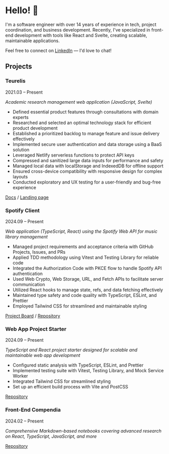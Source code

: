 # Hello! 👋

I'm a software engineer with over 14 years of experience in tech, project coordination, and business development. Recently, I've specialized in front-end development with tools like React and Svelte, creating scalable, maintainable applications.

Feel free to connect on [LinkedIn](https://www.linkedin.com/in/m-kupiec/) — I'd love to chat!

## Projects

### Teurelis

2021.03 – Present

_Academic research management web application (JavaScript, Svelte)_

- Defined essential product features through consultations with domain experts
- Researched and selected an optimal technology stack for efficient product development
- Established a prioritized backlog to manage feature and issue delivery effectively
- Implemented secure user authentication and data storage using a BaaS solution
- Leveraged Netlify serverless functions to protect API keys
- Compressed and sanitized large data inputs for performance and safety
- Managed local data with localStorage and IndexedDB for offline support
- Ensured cross-device compatibility with responsive design for complex layouts
- Conducted exploratory and UX testing for a user-friendly and bug-free experience

[Docs](./projects/teurelis/README.md) / [Landing page](https://teurelis.com)

### Spotify Client

2024.09 – Present

_Web application (TypeScript, React) using the Spotify Web API for music library management_

- Managed project requirements and acceptance criteria with GitHub Projects, Issues, and PRs
- Applied TDD methodology using Vitest and Testing Library for reliable code
- Integrated the Authorization Code with PKCE flow to handle Spotify API authentication
- Used Web Crypto, Web Storage, URL, and Fetch APIs to facilitate server communication
- Utilized React hooks to manage state, refs, and data fetching effectively
- Maintained type safety and code quality with TypeScript, ESLint, and Prettier
- Employed Tailwind CSS for streamlined and maintainable styling

[Project Board](https://github.com/users/m-kupiec/projects/3) / [Repository](https://github.com/m-kupiec/music-app)

### Web App Project Starter

2024.09 – Present

_TypeScript and React project starter designed for scalable and maintainable web app development_

- Configured static analysis with TypeScript, ESLint, and Prettier
- Implemented testing suite with Vitest, Testing Library, and Mock Service Worker
- Integrated Tailwind CSS for streamlined styling
- Set up an efficient build process with Vite and PostCSS

[Repository](https://github.com/m-kupiec/starter-react-ts-tailwind)

### Front-End Compendia

2024.02 – Present

_Comprehensive Markdown-based notebooks covering advanced research on React, TypeScript, JavaScript, and more_

[Repository](https://github.com/m-kupiec/compendia)
